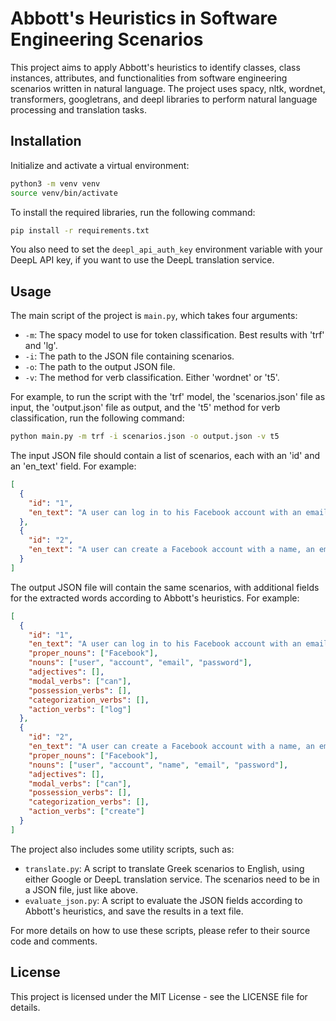 # Abbott's Heuristics in Software Engineering Scenarios

This project aims to apply Abbott's heuristics to identify classes, class instances, attributes, and functionalities from software engineering scenarios written in natural language. The project uses spacy, nltk, wordnet, transformers, googletrans, and deepl libraries to perform natural language processing and translation tasks.

## Installation

Initialize and activate a virtual environment:

```bash
python3 -m venv venv
source venv/bin/activate
```

To install the required libraries, run the following command:

```bash
pip install -r requirements.txt
```

You also need to set the `deepl_api_auth_key` environment variable with your DeepL API key, if you want to use the DeepL translation service.

## Usage

The main script of the project is `main.py`, which takes four arguments:

- `-m`: The spacy model to use for token classification. Best results with 'trf' and 'lg'.
- `-i`: The path to the JSON file containing scenarios.
- `-o`: The path to the output JSON file.
- `-v`: The method for verb classification. Either 'wordnet' or 't5'.

For example, to run the script with the 'trf' model, the 'scenarios.json' file as input, the 'output.json' file as output, and the 't5' method for verb classification, run the following command:

```bash
python main.py -m trf -i scenarios.json -o output.json -v t5
```

The input JSON file should contain a list of scenarios, each with an 'id' and an 'en_text' field. For example:

```json
[
  {
    "id": "1",
    "en_text": "A user can log in to his Facebook account with an email and a password."
  },
  {
    "id": "2",
    "en_text": "A user can create a Facebook account with a name, an email, and a password."
  }
]
```

The output JSON file will contain the same scenarios, with additional fields for the extracted words according to Abbott's heuristics. For example:

```json
[
  {
    "id": "1",
    "en_text": "A user can log in to his Facebook account with an email and a password.",
    "proper_nouns": ["Facebook"],
    "nouns": ["user", "account", "email", "password"],
    "adjectives": [],
    "modal_verbs": ["can"],
    "possession_verbs": [],
    "categorization_verbs": [],
    "action_verbs": ["log"]
  },
  {
    "id": "2",
    "en_text": "A user can create a Facebook account with a name, an email, and a password.",
    "proper_nouns": ["Facebook"],
    "nouns": ["user", "account", "name", "email", "password"],
    "adjectives": [],
    "modal_verbs": ["can"],
    "possession_verbs": [],
    "categorization_verbs": [],
    "action_verbs": ["create"]
  }
]
```

The project also includes some utility scripts, such as:

- `translate.py`: A script to translate Greek scenarios to English, using either Google or DeepL translation service. The scenarios need to be in a JSON file, just like above.
- `evaluate_json.py`: A script to evaluate the JSON fields according to Abbott's heuristics, and save the results in a text file.

For more details on how to use these scripts, please refer to their source code and comments.

## License

This project is licensed under the MIT License - see the LICENSE file for details.
